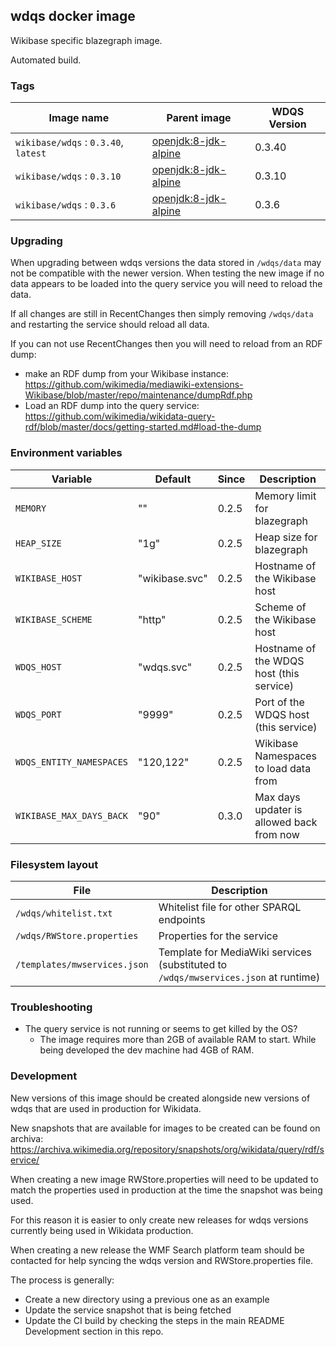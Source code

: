 ## wdqs docker image

Wikibase specific blazegraph image.

Automated build.

### Tags

Image name                              | Parent image             | WDQS Version
--------------------------------------- | ------------------------ | --------------
`wikibase/wdqs` : `0.3.40`, `latest`    | [openjdk:8-jdk-alpine](https://hub.docker.com/_/openjdk/) | 0.3.40
`wikibase/wdqs` : `0.3.10`              | [openjdk:8-jdk-alpine](https://hub.docker.com/_/openjdk/) | 0.3.10
`wikibase/wdqs` : `0.3.6`               | [openjdk:8-jdk-alpine](https://hub.docker.com/_/openjdk/) | 0.3.6

### Upgrading

When upgrading between wdqs versions the data stored in `/wdqs/data` may not be compatible with the newer version.
When testing the new image if no data appears to be loaded into the query service you will need to reload the data.

If all changes are still in RecentChanges then simply removing `/wdqs/data` and restarting the service should reload all data.

If you can not use RecentChanges then you will need to reload from an RDF dump:
 - make an RDF dump from your Wikibase instance: https://github.com/wikimedia/mediawiki-extensions-Wikibase/blob/master/repo/maintenance/dumpRdf.php
 - Load an RDF dump into the query service: https://github.com/wikimedia/wikidata-query-rdf/blob/master/docs/getting-started.md#load-the-dump

### Environment variables

Variable                 | Default            | Since   | Description
-------------------------|  ------------------| --------| ----------
`MEMORY`                 | ""                 | 0.2.5   | Memory limit for blazegraph
`HEAP_SIZE`              | "1g"               | 0.2.5   | Heap size for blazegraph
`WIKIBASE_HOST`          | "wikibase.svc"     | 0.2.5   | Hostname of the Wikibase host
`WIKIBASE_SCHEME`        | "http"             | 0.2.5   | Scheme of the Wikibase host
`WDQS_HOST`              | "wdqs.svc"         | 0.2.5   | Hostname of the WDQS host (this service)
`WDQS_PORT`              | "9999"             | 0.2.5   | Port of the WDQS host (this service)
`WDQS_ENTITY_NAMESPACES` | "120,122"          | 0.2.5   | Wikibase Namespaces to load data from
`WIKIBASE_MAX_DAYS_BACK` | "90"               | 0.3.0   | Max days updater is allowed back from now


### Filesystem layout

File                              | Description
--------------------------------- | ------------------------------------------------------------------------------
`/wdqs/whitelist.txt`             | Whitelist file for other SPARQL endpoints
`/wdqs/RWStore.properties`        | Properties for the service
`/templates/mwservices.json`      | Template for MediaWiki services (substituted to `/wdqs/mwservices.json` at runtime)

### Troubleshooting

* The query service is not running or seems to get killed by the OS?
  * The image requires more than 2GB of available RAM to start. While being developed the dev machine had 4GB of RAM.

### Development

New versions of this image should be created alongside new versions of wdqs that are used in production for Wikidata.

New snapshots that are available for images to be created can be found on archiva: https://archiva.wikimedia.org/repository/snapshots/org/wikidata/query/rdf/service/

When creating a new image RWStore.properties will need to be updated to match the properties used in production at the time the snapshot was being used.

For this reason it is easier to only create new releases for wdqs versions currently being used in Wikidata production.

When creating a new release the WMF Search platform team should be contacted for help syncing the wdqs version and RWStore.properties file.

The process is generally:
 - Create a new directory using a previous one as an example
 - Update the service snapshot that is being fetched
 - Update the CI build by checking the steps in the main README Development section in this repo.
